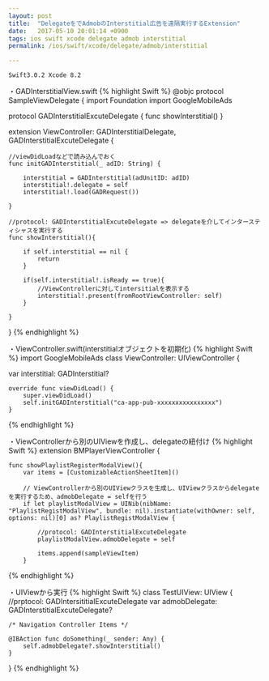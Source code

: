 ```yaml
---
layout: post
title:  "DelegateをでAdmobのInterstitial広告を遠隔実行するExtension"
date:   2017-05-10 20:01:14 +0900
tags: ios swift xcode delegate admob interstitial
permalink: /ios/swift/xcode/delegate/admob/interstitial

---
```

```
Swift3.0.2 Xcode 8.2
```

・GADInterstitialView.swift 
{% highlight Swift %}
@objc protocol SampleViewDelegate {
import Foundation
import GoogleMobileAds

protocol GADInterstitialExcuteDelegate {
    func showInterstitial()
}

extension ViewController: GADInterstitialDelegate, GADInterstitialExcuteDelegate {
    
    //viewDidLoadなどで読み込んでおく
    func initGADInterstitial(_ adID: String) {
        
        interstitial = GADInterstitial(adUnitID: adID)
        interstitial!.delegate = self
        interstitial!.load(GADRequest())

    }
    
    //protocol: GADInterstitialExcuteDelegate => delegateを介してインタースティシャスを実行する
    func showInterstitial(){
        
        if self.interstitial == nil {
            return
        }
        
        if(self.interstitial!.isReady == true){
            //ViewControllerに対してintersitialを表示する
            interstitial!.present(fromRootViewController: self)
        }
        
    }
    
}
{% endhighlight %}

・ViewController.swift(interstitialオブジェクトを初期化)
{% highlight Swift %}
import GoogleMobileAds
class ViewController: UIViewController {
    
  var interstitial: GADInterstitial?
    
    override func viewDidLoad() {
        super.viewDidLoad()
        self.initGADInterstitial("ca-app-pub-xxxxxxxxxxxxxxxx")
    }
{% endhighlight %}

・ViewControllerから別のUIViewを作成し、delegateの紐付け
{% highlight Swift %}
extension BMPlayerViewController {
    
    func showPlaylistRegisterModalView(){
        var items = [CustomizableActionSheetItem]()
        
        // ViewControllerから別のUIViewクラスを生成し、UIViewクラスからdelegateを実行するため、admobDelegate = selfを行う
        if let playlistModalView = UINib(nibName: "PlaylistRegistModalView", bundle: nil).instantiate(withOwner: self, options: nil)[0] as? PlaylistRegistModalView {
            
            //protocol: GADInterstitialExcuteDelegate
            playlistModalView.admobDelegate = self
            
            items.append(sampleViewItem)
        }
{% endhighlight %}

・UIViewから実行
{% highlight Swift %}
class TestUIView: UIView {
    //prptocol: GADIntersititialExcuteDelegate
    var admobDelegate: GADInterstitialExcuteDelegate?
    
    /* Navigation Controller Items */
    
    @IBAction func doSomething(_ sender: Any) {
        self.admobDelegate?.showInterstitial()
    }
    
    
}
{% endhighlight %}